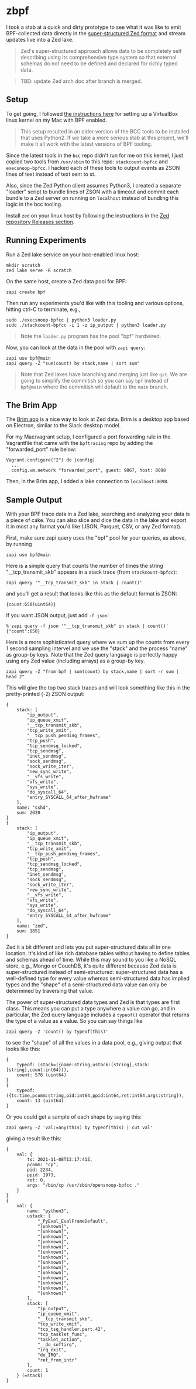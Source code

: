 # zbpf

I took a stab at a quick and dirty prototype to see what it was like to
emit BPF-collected data directly in the
[super-structured Zed format](https://github.com/brimdata/zed/blob/zed-update/docs/formats/zdm.md)
and stream updates live into a Zed lake.

> Zed's super-structured approach allows data to be completely self describing using
> its comprehensive type system so that external schemas do not need to be
> defined and declared for richly typed data.


> TBD: update Zed arch doc after branch is merged.

## Setup

To get going,
I followed [the instructions here](https://codeboten.medium.com/bpf-experiments-on-macos-9ad0cf21ea83)
for setting up a VirtualBox linux kernel on my Mac with BPF enabled.

> This setup resulted in an older version of the BCC tools to be installed
> that uses Python2.  If we take a more serious stab at this project, we'll
> make it all work with the latest versions of BPF tooling.

Since the latest tools in the `bcc` repo didn't run for me on this kernel,
I just copied two tools from `/usr/sbin` to this repo:
`stackcount-bpfcc` and `execsnoop-bpfcc`.
I hacked each of these tools to output events as ZSON lines of text
instead of text sent to st.

Also, since the Zed Python client assumes Python3, I created a
separate "loader" script to bundle lines of ZSON with a timeout
and commit each bundle to a Zed server on running on `localhost`
instead of bundling this logic in the bcc tooling.

Install `zed` on your linux host by following
the instructions in the
[Zed repository Releases section](https://github.com/brimdata/zed/releases).

## Running Experiments

Run a Zed lake service on your bcc-enabled linux host:
```
mkdir scratch
zed lake serve -R scratch
```
On the same host, create a Zed data pool for BPF:
```
zapi create bpf
```

Then run any experiments you'd like with this tooling and various options,
hitting ctrl-C to terminate, e.g.,
```
sudo ./execsnoop-bpfcc | python3 loader.py
sudo ./stackcount-bpfcc -i 1 -z ip_output | python3 loader.py
```

>Note the `loader.py` program has the pool "bpf" hardwired.

 Now, you can look at the data in the pool with `zapi query`:
```
zapi use bpf@main
zapi query -Z "sum(count) by stack,name | sort sum"
```

> Note that Zed lakes have branching and merging just like `git`.  We are going
> to simplify the commitish so you can say `bpf` instead of `bpf@main` where the
> commitish will default to the `main` branch.

## The Brim App

The [Brim app](https://github.com/brimdata/brim) is a nice way to look at Zed data.
Brim is a desktop app based on Electron, similar to the Slack desktop model.

For my Mac/vagrant setup, I configured a port forwarding rule in the
Vagrantfile that came with the `bpftracing` repo by adding the
"forwarded_port" rule below:
```
Vagrant.configure("2") do |config|
  ...
  config.vm.network "forwarded_port", guest: 9867, host: 8098
```
Then, in the Brim app, I added a lake connection to `localhost:8098`.

## Sample Output

With your BPF trace data in a Zed lake, searching and analyzing your data
is a piece of cake.  You can also slice and dice the data in the lake
and export it in most any format you'd like (JSON, Parquet, CSV, or any Zed format).

First, make sure zapi query uses the "bpf" pool for your queries, as above,
by running
```
zapi use bpf@main
```
Here is a simple query that counts the number of times the
string "__tcp_transmit_skb" appears in a stack trace (from `stackcount-bpfcc`):
```
zapi query '"__tcp_transmit_skb" in stack | count()'
```
and you'll get a result that looks like this as the default format is ZSON:
```
{count:650(uint64)}
```
If you want JSON output, just add `-f json`:
```
% zapi query -f json '"__tcp_transmit_skb" in stack | count()'
{"count":650}
```
Here is a more sophisticated query where we sum up the counts from every
1 second sampling intervel and we use the "stack" and the process "name"
as group-by keys.  Note that the Zed query language is perfectly happy using
any Zed value (including arrays) as a group-by key.
```
zapi query -Z "from bpf | sum(count) by stack,name | sort -r sum | head 2"
```
This will give the top two stack traces and will look something like this
in the pretty-printed (`-Z`) ZSON output:
```
{
    stack: [
        "ip_output",
        "ip_queue_xmit",
        "__tcp_transmit_skb",
        "tcp_write_xmit",
        "__tcp_push_pending_frames",
        "tcp_push",
        "tcp_sendmsg_locked",
        "tcp_sendmsg",
        "inet_sendmsg",
        "sock_sendmsg",
        "sock_write_iter",
        "new_sync_write",
        "__vfs_write",
        "vfs_write",
        "sys_write",
        "do_syscall_64",
        "entry_SYSCALL_64_after_hwframe"
    ],
    name: "sshd",
    sum: 2020
}
{
    stack: [
        "ip_output",
        "ip_queue_xmit",
        "__tcp_transmit_skb",
        "tcp_write_xmit",
        "__tcp_push_pending_frames",
        "tcp_push",
        "tcp_sendmsg_locked",
        "tcp_sendmsg",
        "inet_sendmsg",
        "sock_sendmsg",
        "sock_write_iter",
        "new_sync_write",
        "__vfs_write",
        "vfs_write",
        "sys_write",
        "do_syscall_64",
        "entry_SYSCALL_64_after_hwframe"
    ],
    name: "zed",
    sum: 1851
}
```

Zed it a bit different and lets you put super-structured data all in one
location.  It's kind of like rich database tables without having to define
tables and schemas ahead of time.  While this may sound to you like a NoSQL store,
e.g., Mongo or CouchDB, it's quite different because Zed data is super-structured
instead of semi-structured:
super-structured data has a well-defined type for every value whereas semi-structured
data has implied types and the "shape" of a semi-structured data value can only be
determined by traversing that value.

The power of super-structured data types and Zed is that types are first class.
This means you can put a type anywhere a value can go, and in particular,
the Zed query language includes a `typeof()` operator that returns the type
of a value as a value.  So you can say things like
```
zapi query -Z 'count() by typeof(this)'
```
to see the "shape" of all the values in a data pool, e.g., giving output
that looks like this:
```
{
    typeof: (stack=({name:string,ustack:[string],stack:[string],count:int64})),
    count: 578 (uint64)
}
{
    typeof: ({ts:time,pcomm:string,pid:int64,ppid:int64,ret:int64,args:string}),
    count: 13 (uint64)
}
```
Or you could get a sample of each shape by saying this:
```
zapi query -Z 'val:=any(this) by typeof(this) | cut val'
```
giving a result like this:
```
{
    val: {
        ts: 2021-11-08T13:17:41Z,
        pcomm: "cp",
        pid: 2234,
        ppid: 1973,
        ret: 0,
        args: "/bin/cp /usr/sbin/opensnoop-bpfcc ."
    }
}
{
    val: {
        name: "python3",
        ustack: [
            "_PyEval_EvalFrameDefault",
            "[unknown]",
            "[unknown]",
            "[unknown]",
            "[unknown]",
            "[unknown]",
            "[unknown]",
            "[unknown]",
            "[unknown]",
            "[unknown]",
            "[unknown]",
            "[unknown]",
            "[unknown]",
            "[unknown]",
            "[unknown]"
        ],
        stack: [
            "ip_output",
            "ip_queue_xmit",
            "__tcp_transmit_skb",
            "tcp_write_xmit",
            "tcp_tsq_handler.part.42",
            "tcp_tasklet_func",
            "tasklet_action",
            "__do_softirq",
            "irq_exit",
            "do_IRQ",
            "ret_from_intr"
        ],
        count: 1
    } (=stack)
}
```
